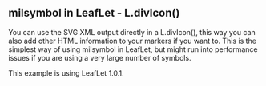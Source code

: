 ## milsymbol in LeafLet - L.divIcon()

You can use the SVG XML output directly in a L.divIcon(), this way you can also add other HTML information to your markers if you want to. This is the simplest way of using milsymbol in LeafLet, but might run into performance issues if you are using a very large number of symbols.

This example is using LeafLet 1.0.1.
